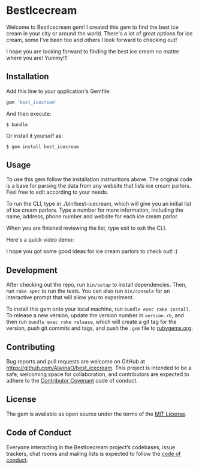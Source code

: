 # BestIcecream

Welcome to BestIcecream gem! I created this gem to find the best ice cream in your city or around the world. There's a lot of great options for ice cream, some I've been too and others I look forward to checking out!

I hope you are looking forward to finding the best ice cream no matter where you are! Yummy!!!


## Installation

Add this line to your application's Gemfile:

```ruby
gem 'best_icecream'
```

And then execute:

    $ bundle

Or install it yourself as:

    $ gem install best_icecream

## Usage

To use this gem follow the installation instructions above. The original code is a base for parsing the data from any website that lists ice cream parlors. Feel free to edit according to your needs.

To run the CLI, type in ./bin/best-icecream, which will give you an initial list of ice cream parlors. Type a number for more information, including the name, address, phone number and website for each ice cream parlor.

When you are finished reviewing the list, type exit to exit the CLI.

Here's a quick video demo:

I hope you got some good ideas for ice cream parlors to check out! :)


## Development

After checking out the repo, run `bin/setup` to install dependencies. Then, run `rake spec` to run the tests. You can also run `bin/console` for an interactive prompt that will allow you to experiment.

To install this gem onto your local machine, run `bundle exec rake install`. To release a new version, update the version number in `version.rb`, and then run `bundle exec rake release`, which will create a git tag for the version, push git commits and tags, and push the `.gem` file to [rubygems.org](https://rubygems.org).

## Contributing

Bug reports and pull requests are welcome on GitHub at https://github.com/AlwinaO/best_icecream. This project is intended to be a safe, welcoming space for collaboration, and contributors are expected to adhere to the [Contributor Covenant](http://contributor-covenant.org) code of conduct.

## License

The gem is available as open source under the terms of the [MIT License](https://opensource.org/licenses/MIT).

## Code of Conduct

Everyone interacting in the BestIcecream project’s codebases, issue trackers, chat rooms and mailing lists is expected to follow the [code of conduct](https://github.com/AlwinaO/best_icecream/blob/master/CODE_OF_CONDUCT.md).
